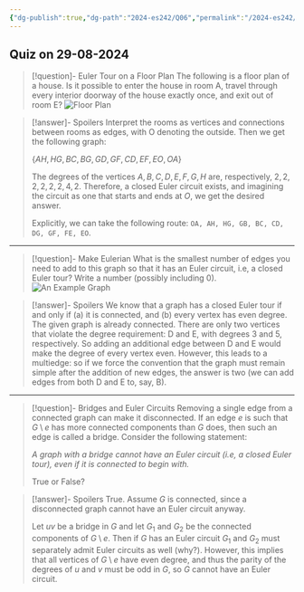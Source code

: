 ```yaml
---
{"dg-publish":true,"dg-path":"2024-es242/Q06","permalink":"/2024-es242/q06/"}
---
```



## Quiz on 29-08-2024


<div class="transclusion internal-embed is-loaded"><div class="markdown-embed">



> [!question]- Euler Tour on a Floor Plan
> The following is a floor plan of a house. Is it possible to enter the house in room A, travel through every interior doorway of the house exactly once, and exit out of room E?
> ![Floor Plan](/img/user/Exercises/Short-Answer/figures/0016.png)


> [!answer]- Spoilers
> Interpret the rooms as vertices and connections between rooms as edges, with O denoting the outside. Then we get the following graph:
> 
> $\{AH, HG, BC, BG, GD, GF, CD, EF, EO, OA\}$
> 
> The degrees of the vertices $A, B, C, D, E, F, G, H$ are, respectively, $2,2,2,2,2,2,4,2$. Therefore, a closed Euler circuit exists, and imagining the circuit as one that starts and ends at $O$, we get the desired answer.
> 
> Explicitly, we can take the following route: `OA, AH, HG, GB, BC, CD, DG, GF, FE, EO`. 



</div></div>


---


<div class="transclusion internal-embed is-loaded"><div class="markdown-embed">



> [!question]- Make Eulerian
> What is the smallest number of edges you need to add to this graph so that it has an Euler circuit, i.e, a closed Euler tour? Write a number (possibly including 0).
> ![An Example Graph](/img/user/Exercises/Short-Answer/figures/0017.png)


> [!answer]- Spoilers
> We know that a graph has a closed Euler tour if and only if (a) it is connected, and (b) every vertex has even degree. The given graph is already connected. There are only two vertices that violate the degree requirement: D and E, with degrees 3 and 5, respectively. So adding an additional edge between D and E would make the degree of every vertex even.  However, this leads to a multiedge: so if we force the convention that the graph must remain simple after the addition of new edges, the answer is two (we can add edges from both D and E to, say, B). 




</div></div>


---


<div class="transclusion internal-embed is-loaded"><div class="markdown-embed">



> [!question]- Bridges and Euler Circuits
> Removing a single edge from a connected graph can make it disconnected. If an edge $e$ is such that $G \setminus e$ has more connected components than $G$ does, then such an edge is called a bridge. Consider the following statement:
> 
> _A graph with a bridge cannot have an Euler circuit (i.e, a closed Euler tour), even if it is connected to begin with._
> 
> True or False?


> [!answer]- Spoilers
> True. Assume $G$ is connected, since a disconnected graph cannot have an Euler circuit anyway. 
> 
> Let $uv$ be a bridge in $G$ and let $G_1$ and $G_2$ be the connected components of $G \setminus e$. Then if $G$ has an Euler circuit $G_1$ and $G_2$ must separately admit Euler circuits as well (why?). However, this implies that all vertices of $G \setminus e$ have even degree, and thus the parity of the degrees of $u$ and $v$ must be odd in $G$, so $G$ cannot have an Euler circuit. 




</div></div>


